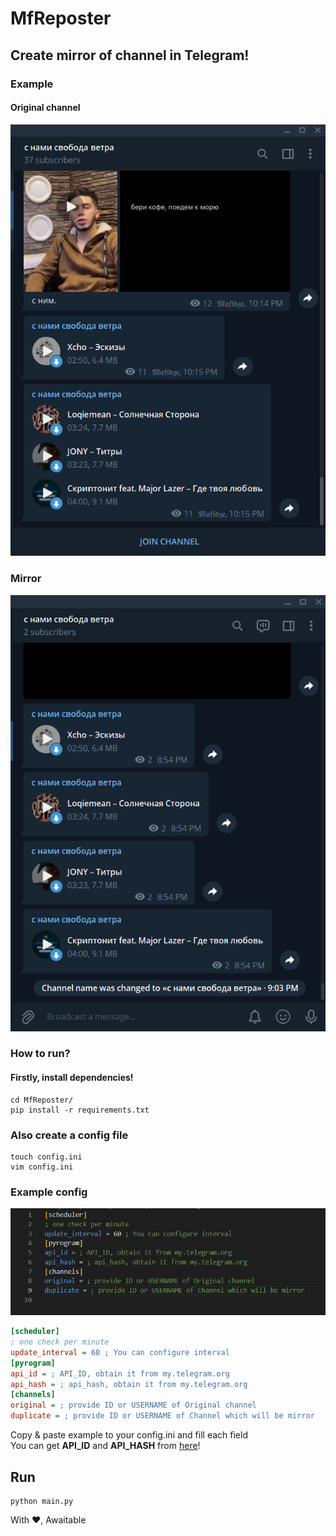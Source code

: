 # MfReposter
## Create mirror of channel in Telegram!
### Example

#### Original channel
<img src='.github/original_channel.png'>

### Mirror
<img src='.github/channel_mirror.png'>

### How to run?

#### Firstly, install dependencies!
```
cd MfReposter/
pip install -r requirements.txt
```
### Also create a config file
```
touch config.ini
vim config.ini
```
### Example config
<img src='.github/config.png'> <br>
```ini
[scheduler]
; one check per minute
update_interval = 60 ; You can configure interval
[pyrogram]
api_id = ; API_ID, obtain it from my.telegram.org
api_hash = ; api_hash, obtain it from my.telegram.org
[channels]
original = ; provide ID or USERNAME of Original channel
duplicate = ; provide ID or USERNAME of Channel which will be mirror

```

Copy & paste example to your config.ini and fill each field <br>
You can get <b>API_ID</b> and <b>API_HASH</b> from <a href='https://my.telegram.org'>here</a>!

## Run
```
python main.py
```

With ❤, Awaitable

